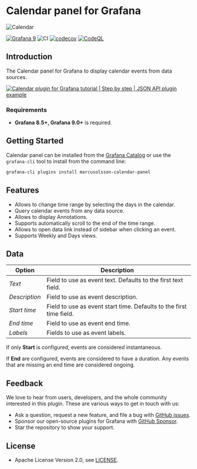 # Calendar panel for Grafana

![Calendar](https://github.com/VolkovLabs/volkovlabs-calendar-panel/raw/main/src/img/screenshot.png)

[![Grafana 9](https://img.shields.io/badge/Grafana-9.3.1-orange)](https://www.grafana.com)
![CI](https://github.com/volkovlabs/volkovlabs-calendar-panel/workflows/CI/badge.svg)
[![codecov](https://codecov.io/gh/VolkovLabs/volkovlabs-calendar-panel/branch/main/graph/badge.svg?token=0m6f0ktUar)](https://codecov.io/gh/VolkovLabs/volkovlabs-calendar-panel)
[![CodeQL](https://github.com/VolkovLabs/volkovlabs-calendar-panel/actions/workflows/codeql-analysis.yml/badge.svg)](https://github.com/VolkovLabs/volkovlabs-calendar-panel/actions/workflows/codeql-analysis.yml)

## Introduction

The Calendar panel for Grafana to display calendar events from data sources.

[![Calendar plugin for Grafana tutorial | Step by step | JSON API plugin example](https://raw.githubusercontent.com/volkovlabs/volkovlabs-calendar-panel/main/img/video.png)](https://youtu.be/iPJ122x0oos)

### Requirements

- **Grafana 8.5+, Grafana 9.0+** is required.

## Getting Started

Calendar panel can be installed from the [Grafana Catalog](https://grafana.com/grafana/plugins/marcusolsson-calendar-panel/) or use the `grafana-cli` tool to install from the command line:

```bash
grafana-cli plugins install marcusolsson-calendar-panel
```

## Features

- Allows to change time range by selecting the days in the calendar.
- Query calendar events from any data source.
- Allows to display Annotations.
- Supports automatically scroll to the end of the time range.
- Allows to open data link instead of sidebar when clicking an event.
- Supports Weekly and Days views.

## Data

| Option        | Description                                                         |
| ------------- | ------------------------------------------------------------------- |
| _Text_        | Field to use as event text. Defaults to the first text field.       |
| _Description_ | Field to use as event description.                                  |
| _Start time_  | Field to use as event start time. Defaults to the first time field. |
| _End time_    | Field to use as event end time.                                     |
| _Labels_      | Fields to use as event labels.                                      |

If only **Start** is configured, events are considered instantaneous.

If **End** are configured, events are considered to have a duration. Any events that are missing an end time are considered ongoing.

## Feedback

We love to hear from users, developers, and the whole community interested in this plugin. These are various ways to get in touch with us:

- Ask a question, request a new feature, and file a bug with [GitHub issues](https://github.com/volkovlabs/volkovlabs-calendar-panel/issues/new/choose).
- Sponsor our open-source plugins for Grafana with [GitHub Sponsor](https://github.com/sponsors/VolkovLabs).
- Star the repository to show your support.

## License

- Apache License Version 2.0, see [LICENSE](https://github.com/volkovlabs/volkovlabs-calendar-panel/blob/main/LICENSE).
